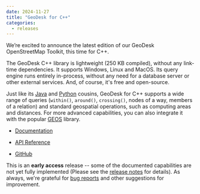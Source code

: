 ```yaml
---
date: 2024-11-27
title: "GeoDesk for C++"
categories:
  - releases
---
```

We’re excited to announce the latest edition of our GeoDesk OpenStreetMap Toolkit, this time for C++. 

The GeoDesk C++ library is lightweight (250 KB compiled), without any link-time dependencies. It supports Windows, Linux and MacOS. Its query engine runs entirely in-process, without any need for a database server or other external services. And, of course, it's free and open-source. 

Just like its [Java](https://docs.geodesk.com/java) and [Python](https://docs.geodesk.com/python) cousins, GeoDesk for C++ supports a wide range of queries (`within()`, `around()`, `crossing()`, nodes of a way, members of a relation) and standard geospatial operations, such as computing areas and distances. For more advanced capabilities, you can also integrate it with the popular [GEOS](https://libgeos.org/) library.

- [Documentation](https://docs.geodesk.com/cpp)
 
- [API Reference](https://cppdoc.geodesk.com)
 
- [GitHub](https://github.com/clarisma/libgeodesk)
 
This is an **early access** release -- some of the documented capabilities are not yet fully implemented (Please see the [release notes](https://github.com/clarisma/libgeodesk/releases/tag/v0.1) for details). As always, we're grateful for [bug reports](https://github.com/clarisma/libgeodesk/issues) and other suggestions for improvement.
